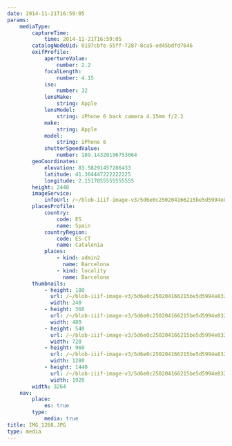 ```yaml
---
date: 2014-11-21T16:59:05
params:
    mediaType:
        captureTime:
            time: 2014-11-21T16:59:05
        catalogNodeUid: 0197cbfe-55ff-7287-8ca5-ed45bdfd7646
        exifProfile:
            apertureValue:
                number: 2.2
            focalLength:
                number: 4.15
            iso:
                number: 32
            lensMake:
                string: Apple
            lensModel:
                string: iPhone 6 back camera 4.15mm f/2.2
            make:
                string: Apple
            model:
                string: iPhone 6
            shutterSpeedValue:
                number: 189.14320196753064
        geoCoordinates:
            elevation: 83.58291457286433
            latitude: 41.364447222222225
            longitude: 2.1517055555555555
        height: 2448
        imageService:
            infoUrl: /~/blob-iiif-image-v3/5d6e0c250204166215be5d5994e832461b6ad0c1f32484b56b9543935c9b0c36/info.json
        placesProfile:
            country:
                code: ES
                name: Spain
            countryRegion:
                code: ES-CT
                name: Catalonia
            places:
                - kind: admin2
                  name: Barcelona
                - kind: locality
                  name: Barcelona
        thumbnails:
            - height: 180
              url: /~/blob-iiif-image-v3/5d6e0c250204166215be5d5994e832461b6ad0c1f32484b56b9543935c9b0c36/full/240%2C180/0/default.jpg
              width: 240
            - height: 360
              url: /~/blob-iiif-image-v3/5d6e0c250204166215be5d5994e832461b6ad0c1f32484b56b9543935c9b0c36/full/480%2C360/0/default.jpg
              width: 480
            - height: 540
              url: /~/blob-iiif-image-v3/5d6e0c250204166215be5d5994e832461b6ad0c1f32484b56b9543935c9b0c36/full/720%2C540/0/default.jpg
              width: 720
            - height: 960
              url: /~/blob-iiif-image-v3/5d6e0c250204166215be5d5994e832461b6ad0c1f32484b56b9543935c9b0c36/full/1280%2C960/0/default.jpg
              width: 1280
            - height: 1440
              url: /~/blob-iiif-image-v3/5d6e0c250204166215be5d5994e832461b6ad0c1f32484b56b9543935c9b0c36/full/1920%2C1440/0/default.jpg
              width: 1920
        width: 3264
    nav:
        place:
            es: true
        type:
            media: true
title: IMG_1268.JPG
type: media
---
```

